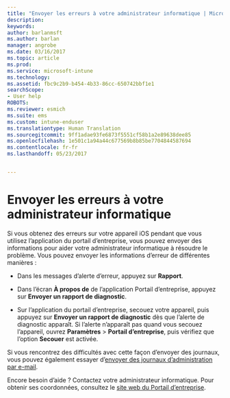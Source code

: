 ```yaml
---
title: "Envoyer les erreurs à votre administrateur informatique | Microsoft Docs"
description: 
keywords: 
author: barlanmsft
ms.author: barlan
manager: angrobe
ms.date: 03/16/2017
ms.topic: article
ms.prod: 
ms.service: microsoft-intune
ms.technology: 
ms.assetid: fbc9c2b9-b454-4b33-86cc-650742bbf1e1
searchScope:
- User help
ROBOTS: 
ms.reviewer: esmich
ms.suite: ems
ms.custom: intune-enduser
ms.translationtype: Human Translation
ms.sourcegitcommit: 9ff1adae93fe6873f5551cf58b1a2e89638dee85
ms.openlocfilehash: 1e501c1a94a44c677569b8b85be7704844587694
ms.contentlocale: fr-fr
ms.lasthandoff: 05/23/2017


---
```


# <a name="send-errors-to-your-it-admin"></a>Envoyer les erreurs à votre administrateur informatique

Si vous obtenez des erreurs sur votre appareil iOS pendant que vous utilisez l’application du portail d’entreprise, vous pouvez envoyer des informations pour aider votre administrateur informatique à résoudre le problème. Vous pouvez envoyer les informations d’erreur de différentes manières :

-   Dans les messages d’alerte d’erreur, appuyez sur **Rapport**.

-   Dans l’écran **À propos de** de l’application Portail d’entreprise, appuyez sur **Envoyer un rapport de diagnostic**.

-   Sur l’application du portail d’entreprise, secouez votre appareil, puis appuyez sur **Envoyer un rapport de diagnostic** dès que l’alerte de diagnostic apparaît. Si l’alerte n’apparaît pas quand vous secouez l’appareil, ouvrez **Paramètres** > **Portail d’entreprise**, puis vérifiez que l’option **Secouer** est activée.

Si vous rencontrez des difficultés avec cette façon d’envoyer des journaux, vous pouvez également essayer d’[envoyer des journaux d’administration par e-mail](send-logs-to-your-it-admin-by-email-iOS.md).

Encore besoin d’aide ? Contactez votre administrateur informatique. Pour obtenir ses coordonnées, consultez le [site web du Portail d’entreprise](http://portal.manage.microsoft.com).

